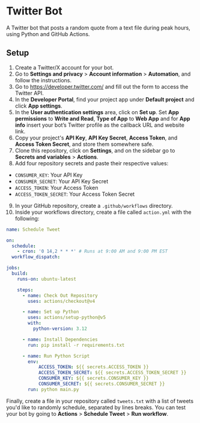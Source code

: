 # Twitter Bot

A Twitter bot that posts a random quote from a text file during peak hours, using Python and GitHub Actions.

## Setup

1. Create a Twitter/X account for your bot. 
2. Go to **Settings and privacy** > **Account information** > **Automation**, and follow the instructions.
3. Go to https://developer.twitter.com/ and fill out the form to access the Twitter API.
4. In the **Developer Portal**, find your project app under **Default project** and click **App settings**.
5. In the **User authentication settings** area, click on **Set up**. Set **App permissions** to **Write and Read**, **Type of App** to **Web App** and for **App info** insert your bot’s Twitter profile as the callback URL and website link.
6. Copy your project's **API Key**, **API Key Secret**, **Access Token**, and **Access Token Secret**, and store them somewhere safe.
7. Clone this repository, click on **Settings**, and on the sidebar go to **Secrets and variables** > **Actions**.
8. Add four repository secrets and paste their respective values: 
  - `CONSUMER_KEY`: Your API Key 
  - `CONSUMER_SECRET`: Your API Key Secret 
  - `ACCESS_TOKEN`: Your Access Token 
  - `ACCESS_TOKEN_SECRET`: Your Access Token Secret 
9. In your GitHub repository, create a `.github/workflows` directory.
10. Inside your workflows directory, create a file called `action.yml` with the following:

```yaml
name: Schedule Tweet

on:
  schedule:
    - cron: '0 14,2 * * *' # Runs at 9:00 AM and 9:00 PM EST
  workflow_dispatch:

jobs:
  build:
    runs-on: ubuntu-latest

    steps:
      - name: Check Out Repository
        uses: actions/checkout@v4

      - name: Set up Python
        uses: actions/setup-python@v5
        with:
          python-version: 3.12

      - name: Install Dependencies
        run: pip install -r requirements.txt

      - name: Run Python Script
        env:
            ACCESS_TOKEN: ${{ secrets.ACCESS_TOKEN }}
            ACCESS_TOKEN_SECRET: ${{ secrets.ACCESS_TOKEN_SECRET }}
            CONSUMER_KEY: ${{ secrets.CONSUMER_KEY }}
            CONSUMER_SECRET: ${{ secrets.CONSUMER_SECRET }}
        run: python main.py
```

Finally, create a file in your repository called `tweets.txt` with a list of tweets you'd like to randomly schedule, separated by lines breaks. You can test your bot by going to **Actions** > **Schedule Tweet** > **Run workflow**.
